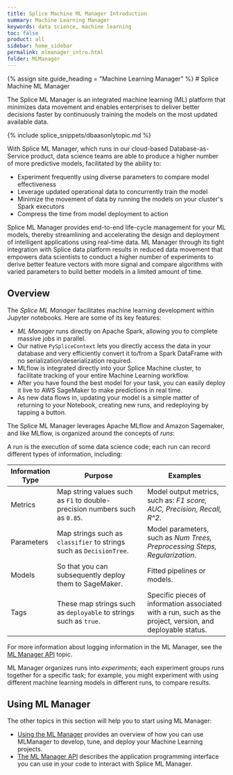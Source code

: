 ```yaml
---
title: Splice Machine ML Manager Introduction
summary: Machine Learning Manager
keywords: data science, machine learning
toc: false
product: all
sidebar: home_sidebar
permalink: mlmanager_intro.html
folder: MLManager
---
```

<section>
<div class="TopicContent" data-swiftype-index="true" markdown="1">
{% assign site.guide_heading = "Machine Learning Manager" %}
# Splice Machine ML Manager

The Splice ML Manager is an integrated machine learning (ML) platform that minimizes data movement and enables enterprises to deliver better decisions faster by continuously training the models on the most updated available data.

{% include splice_snippets/dbaasonlytopic.md %}

With Splice ML Manager, which runs in our cloud-based Database-as-Service product, data science teams are able to produce a higher number of more predictive models, facilitated by the ability to:

* Experiment frequently using diverse parameters to compare model effectiveness
* Leverage updated operational data to concurrently train the model
* Minimize the movement of data by running the models on your cluster's Spark executors
* Compress the time from model deployment to action

Splice ML Manager provides end-to-end life-cycle management for your ML models, thereby streamlining and accelerating the design and deployment of intelligent applications using real-time data. ML Manager through its tight integration with Splice data platform results in reduced data movement that empowers data scientists to conduct a higher number of experiments to derive better feature vectors with more signal and compare algorithms with varied parameters to build better models in a limited amount of time.

## Overview

The *Splice ML Manager* facilitates machine learning development within Jupyter notebooks.  Here are some of its key features:

* *ML Manager* runs directly on Apache Spark, allowing you to complete massive jobs in parallel.
* Our native `PySpliceContext` lets you directly access the data in your database and very efficiently convert it to/from a Spark DataFrame with no serialization/deserialization required.
* MLflow is integrated directly into your Splice Machine cluster, to facilitate tracking of your entire Machine Learning workflow.
* After you have found the best model for your task, you can easily deploy it live to AWS SageMaker to make predictions in real time.
* As new data flows in, updating your model is a simple matter of returning to your Notebook, creating new runs, and redeploying by tapping a button.

The Splice ML Manager leverages Apache MLflow and Amazon Sagemaker, and like MLflow, is organized around the concepts of *runs*:

A run is the execution of some data science code; each run can record different types of information, including:

<table>
<col width="15%" />
<col width="45%"/>
<col width="40%" />
<thead>
    <tr>
        <th>Information Type</th>
        <th>Purpose</th>
        <th>Examples</th>
    </tr>
</thead>
<tbody>
    <tr>
        <td class="ItalicFont">Metrics</td>
        <td>Map string values such as <code>F1</code> to double-precision numbers such as <code>0.85</code>.</td>
        <td>Model output metrics, such as: <em>F1 score, AUC, Precision, Recall, R^2</em>.</td>
    </tr>
    <tr>
        <td class="ItalicFont">Parameters</td>
        <td>Map strings such as <code>classifier</code> to strings such as <code>DecisionTree</code>. </td>
        <td>Model parameters, such as <em>Num Trees, Preprocessing Steps, Regularization</em>.</td>
    </tr>
    <tr>
        <td class="ItalicFont">Models</td>
        <td>So that you can subsequently deploy them to SageMaker.</td>
        <td>Fitted pipelines or models.</td>
    </tr>
    <tr>
        <td class="ItalicFont">Tags</td>
        <td>These map strings such as <code>deployable</code> to strings such as <code>true</code>.</td>
        <td>Specific pieces of information associated with a run, such as the project, version, and deployable status.</td>
    </tr>
</tbody>
</table>

For more information about logging information in the ML Manager, see the [ML Manager API](mlmanager_api.html) topic.

ML Manager organizes runs into *experiments*; each experiment groups runs together for a specific task; for example, you might experiment with using  different machine learning models in different runs, to compare results.

## Using ML Manager
The other topics in this section will help you to start using ML Manager:

* [Using the ML Manager](mlmanager_using.html) provides an overview of how you can use MLManager to develop, tune, and deploy your Machine Learning projects.
* [The ML Manager API](mlmanager_api.html) describes the application programming interface you can use in your code to interact with Splice ML Manager.


</div>
</section>

